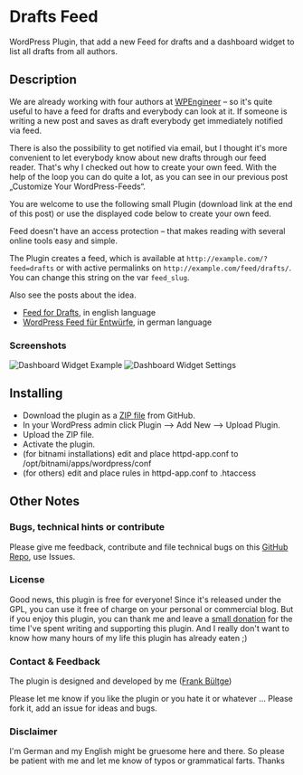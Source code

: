 # Drafts Feed
WordPress Plugin, that add a new Feed for drafts and a dashboard widget to list all drafts from all authors.

## Description
We are already working with four authors at [WPEngineer](http://wpengineer.com) – so it's quite useful to have a feed for drafts and everybody can look at it. If someone is writing a new post and saves as draft everybody get immediately notified via feed.

There is also the possibility to get notified via email, but I thought it's more convenient to let everybody know about new drafts through our feed reader. That's why I checked out how to create your own feed. With the help of the loop you can do quite a lot, as you can see in our previous post „Customize Your WordPress-Feeds“.

You are welcome to use the following small Plugin (download link at the end of this post) or use the displayed code below to create your own feed.

Feed doesn't have an access protection – that makes reading with several online tools easy and simple.

The Plugin creates a feed, which is available at `http://example.com/?feed=drafts` or with active permalinks on `http://example.com/feed/drafts/`.
You can change this string on the var `feed_slug`.

Also see the posts about the idea.
 * [Feed for Drafts](http://wpengineer.com/424/feed-for-drafts-plugin/), in english language
 * [WordPress Feed für Entwürfe](http://bueltge.de/wordpress-feed-fuer-entwuerfe/829/), in german language

### Screenshots
 ![Dashboard Widget Example](https://raw.github.com/bueltge/Drafts-Feed/master/screenshot-1.png "Dashboard Widget Example")
 ![Dashboard Widget Settings](https://raw.github.com/bueltge/Drafts-Feed/master/screenshot-2.png "Dashboard Widget Settings")

## Installing
 * Download the plugin as a [ZIP file](https://github.com/bueltge/Drafts-Feed/archive/master.zip) from GitHub.
 * In your WordPress admin click Plugin --> Add New --> Upload Plugin.
 * Upload the ZIP file.
 * Activate the plugin.
 * (for bitnami installations) edit and place httpd-app.conf to /opt/bitnami/apps/wordpress/conf
 * (for others) edit and place rules in httpd-app.conf to .htaccess

## Other Notes
### Bugs, technical hints or contribute
Please give me feedback, contribute and file technical bugs on this 
[GitHub Repo](https://github.com/bueltge/Drafts-Feed/issues), use Issues.

### License
Good news, this plugin is free for everyone! Since it's released under the GPL, 
you can use it free of charge on your personal or commercial blog. But if you enjoy this plugin, 
you can thank me and leave a 
[small donation](https://www.paypal.com/cgi-bin/webscr?cmd=_s-xclick&hosted_button_id=6069955 "Paypal Donate link") 
for the time I've spent writing and supporting this plugin. 
And I really don't want to know how many hours of my life this plugin has already eaten ;)

### Contact & Feedback
The plugin is designed and developed by me ([Frank Bültge](http://bueltge.de))

Please let me know if you like the plugin or you hate it or whatever ... 
Please fork it, add an issue for ideas and bugs.

### Disclaimer
I'm German and my English might be gruesome here and there. 
So please be patient with me and let me know of typos or grammatical farts. Thanks

